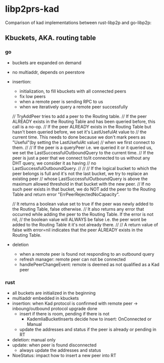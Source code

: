 # libp2prs-kad


Comparison of kad implementations between rust-libp2p and go-libp2p:

## Kbuckets, AKA. routing table

### go

+ buckets are expanded on demand
+ no multiaddr, depends on peerstore  
+ insertion: 
    * initialization, to fill kbuckets with all connected peers
    * fix low peers
    * when a remote peer is sending RPC to us
    * when we iteratively query a remote peer successfully  

    // TryAddPeer tries to add a peer to the Routing table.
    // If the peer ALREADY exists in the Routing Table and has been queried before, this call is a no-op.
    // If the peer ALREADY exists in the Routing Table but hasn't been queried before, we set it's LastUsefulAt value to
    // the current time. This needs to done because we don't mark peers as "Useful"(by setting the LastUsefulAt value)
    // when we first connect to them.
    //
    // If the peer is a queryPeer i.e. we queried it or it queried us, we set the LastSuccessfulOutboundQuery to the current time.
    // If the peer is just a peer that we connect to/it connected to us without any DHT query, we consider it as having
    // no LastSuccessfulOutboundQuery.
    //
    //
    // If the logical bucket to which the peer belongs is full and it's not the last bucket, we try to replace an existing peer
    // whose LastSuccessfulOutboundQuery is above the maximum allowed threshold in that bucket with the new peer.
    // If no such peer exists in that bucket, we do NOT add the peer to the Routing Table and return error "ErrPeerRejectedNoCapacity".
    
    // It returns a boolean value set to true if the peer was newly added to the Routing Table, false otherwise.
    // It also returns any error that occurred while adding the peer to the Routing Table. If the error is not nil,
    // the boolean value will ALWAYS be false i.e. the peer wont be added to the Routing Table it it's not already there.
    //
    // A return value of false with error=nil indicates that the peer ALREADY exists in the Routing Table.
+ deletion
    * when a remote peer is found not responding to an outbound query
    * refresh manager: remote peer can not be connected
    * handlePeerChangeEvent: remote is deemed as not qualified as a Kad peer 

### rust

+ all buckets are initialized in the beginning
+ multiaddr embedded in kbuckets
+ insertion: when Kad protocol is confirmed with remote peer -> inboung/outbound protocol upgrade done
    * insert if there is room, pending if there is not
        + KademliaBucketInserts decide how to insert: OnConnected or Manual
    * update the addresses and status if the peer is already or pending in RT
+ deletion: manual only
+ update: when peer is found disconnected
    * always update the addresses and status    
+ NoeStatus: impact how to insert a new peer into RT    
        

  